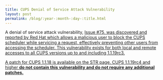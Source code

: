 ```yaml
---
title: CUPS Denial of Service Attack Vulnerability
layout: post
permalink: /blog/:year-:month-:day-:title.html
---
```


<P>A denial of service attack vulnerability, <A HREF="str.php?L75">Issue #75, was discovered and reported by Red Hat which allows a malicious user to block the CUPS scheduler while servicing a request, effectively preventing other users from accessing the scheduler. This vulnerability exists for both local and remote accesses to all CUPS versions up to and including 1.1.19rc3.<P>A patch for CUPS 1.1.18 is available on the STR page. CUPS 1.1.19rc4 and higher <B>do not contain this vulnerability and do not require any additional patches.
